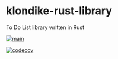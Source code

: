 # klondike-rust-library
To Do List library written in Rust

[![main](https://github.com/intrepion/klondike-rust-library/actions/workflows/main.yml/badge.svg?branch=main)](https://github.com/intrepion/klondike-rust-library/actions/workflows/main.yml)

[![codecov](https://codecov.io/gh/intrepion/klondike-rust-library/branch/main/graph/badge.svg?token=)](https://codecov.io/gh/intrepion/klondike-rust-library)

